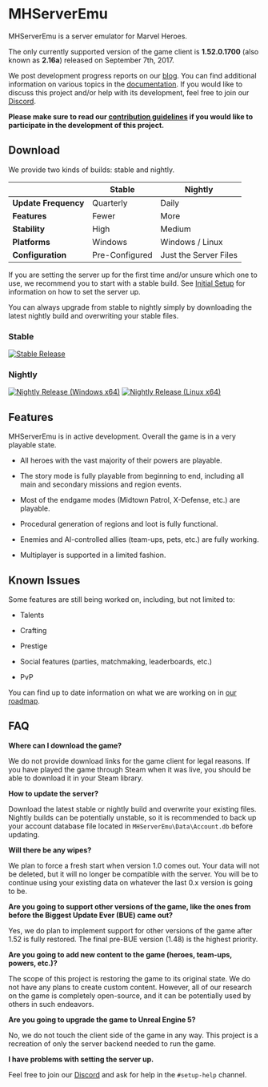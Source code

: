 # MHServerEmu

MHServerEmu is a server emulator for Marvel Heroes.

The only currently supported version of the game client is **1.52.0.1700** (also known as **2.16a**) released on September 7th, 2017.

We post development progress reports on our [blog](https://crypto137.github.io/MHServerEmu/). You can find additional information on various topics in the [documentation](./docs/Index.md). If you would like to discuss this project and/or help with its development, feel free to join our [Discord](https://discord.gg/hjR8Bj52t3).

**Please make sure to read our [contribution guidelines](./CONTRIBUTING.md) if you would like to participate in the development of this project.**

## Download

We provide two kinds of builds: stable and nightly.

|                      | Stable         | Nightly               |
| -------------------- | -------------- | --------------------- |
| **Update Frequency** | Quarterly      | Daily                 |
| **Features**         | Fewer          | More                  |
| **Stability**        | High           | Medium                |
| **Platforms**        | Windows        | Windows / Linux       |
| **Configuration**    | Pre-Configured | Just the Server Files |

If you are setting the server up for the first time and/or unsure which one to use, we recommend you to start with a stable build. See [Initial Setup](./docs/Setup/InitialSetup.md) for information on how to set the server up.

You can always upgrade from stable to nightly simply by downloading the latest nightly build and overwriting your stable files.

### Stable

[![Stable Release](https://img.shields.io/github/v/release/Crypto137/MHServerEmu?include_prereleases)](https://github.com/Crypto137/MHServerEmu/releases)

### Nightly

[![Nightly Release (Windows x64)](https://github.com/Crypto137/MHServerEmu/actions/workflows/nightly-release-windows-x64.yml/badge.svg)](https://nightly.link/Crypto137/MHServerEmu/workflows/nightly-release-windows-x64/master?preview) [![Nightly Release (Linux x64)](https://github.com/Crypto137/MHServerEmu/actions/workflows/nightly-release-linux-x64.yml/badge.svg)](https://nightly.link/Crypto137/MHServerEmu/workflows/nightly-release-linux-x64/master?preview)

## Features

MHServerEmu is in active development. Overall the game is in a very playable state.

- All heroes with the vast majority of their powers are playable.

- The story mode is fully playable from beginning to end, including all main and secondary missions and region events.

- Most of the endgame modes (Midtown Patrol, X-Defense, etc.) are playable.

- Procedural generation of regions and loot is fully functional.

- Enemies and AI-controlled allies (team-ups, pets, etc.) are fully working.

- Multiplayer is supported in a limited fashion.

## Known Issues

Some features are still being worked on, including, but not limited to:

- Talents

- Crafting

- Prestige

- Social features (parties, matchmaking, leaderboards, etc.)

- PvP

You can find up to date information on what we are working on in [our roadmap](https://github.com/users/Crypto137/projects/5).

## FAQ

**Where can I download the game?**

We do not provide download links for the game client for legal reasons. If you have played the game through Steam when it was live, you should be able to download it in your Steam library.

**How to update the server?**

Download the latest stable or nightly build and overwrite your existing files. Nightly builds can be potentially unstable, so it is recommended to back up your account database file located in `MHServerEmu\Data\Account.db` before updating.

**Will there be any wipes?**

We plan to force a fresh start when version 1.0 comes out. Your data will not be deleted, but it will no longer be compatible with the server. You will be to continue using your existing data on whatever the last 0.x version is going to be.

**Are you going to support other versions of the game, like the ones from before the Biggest Update Ever (BUE) came out?**

Yes, we do plan to implement support for other versions of the game after 1.52 is fully restored. The final pre-BUE version (1.48) is the highest priority.

**Are you going to add new content to the game (heroes, team-ups, powers, etc.)?**

The scope of this project is restoring the game to its original state. We do not have any plans to create custom content. However, all of our research on the game is completely open-source, and it can be potentially used by others in such endeavors.

**Are you going to upgrade the game to Unreal Engine 5?**

No, we do not touch the client side of the game in any way. This project is a recreation of only the server backend needed to run the game.

**I have problems with setting the server up.**

Feel free to join our [Discord](https://discord.gg/hjR8Bj52t3) and ask for help in the `#setup-help` channel.
